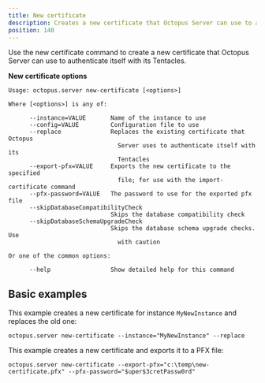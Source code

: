 ```yaml
---
title: New certificate
description: Creates a new certificate that Octopus Server can use to authenticate itself with its Tentacles
position: 140
---
```


Use the new certificate command to create a new certificate that Octopus Server can use to authenticate itself with its Tentacles.

**New certificate options**

```text
Usage: octopus.server new-certificate [<options>]

Where [<options>] is any of:

      --instance=VALUE       Name of the instance to use
      --config=VALUE         Configuration file to use
      --replace              Replaces the existing certificate that Octopus
                               Server uses to authenticate itself with its
                               Tentacles
      --export-pfx=VALUE     Exports the new certificate to the specified
                               file; for use with the import-certificate command
      --pfx-password=VALUE   The password to use for the exported pfx file
      --skipDatabaseCompatibilityCheck
                             Skips the database compatibility check
      --skipDatabaseSchemaUpgradeCheck
                             Skips the database schema upgrade checks. Use
                               with caution

Or one of the common options:

      --help                 Show detailed help for this command
```

## Basic examples

This example creates a new certificate for instance `MyNewInstance` and replaces the old one:
```text
octopus.server new-certificate --instance="MyNewInstance" --replace
```

This example creates a new certificate and exports it to a PFX file:
```text
octopus.server new-certificate --export-pfx="c:\temp\new-certificate.pfx" --pfx-password="$uper$3cretPassw0rd"
```
